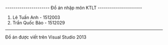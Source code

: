 ﻿---------------------- Đồ án nhập môn KTLT ---------------------- 
1. Lê Tuấn Anh - 1512003
2. Trần Quốc Bảo - 1512029
------------------------------------------------------------------------
Đồ án được viết trên Visual Studio 2013